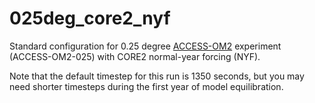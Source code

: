 # 025deg_core2_nyf
Standard configuration for 0.25 degree [ACCESS-OM2](https://github.com/COSIMA/access-om2) experiment (ACCESS-OM2-025) with CORE2 normal-year forcing (NYF).

Note that the default timestep for this run is 1350 seconds, but you may need shorter timesteps during the first year of model equilibration.
